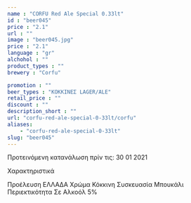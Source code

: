 ```yaml
---
name : "CORFU Red Ale Special 0.33lt"
id : "beer045"
price : "2.1"
url : ""
image : "beer045.jpg"
price : "2.1"
language : "gr"
alchohol : ""
product_types : ""
brewery : "Corfu"

promotion : ""
beer_types : "ΚΟΚΚΙΝΕΣ LAGER/ALE"
retail_price : ""
discount : ""
description_short : ""
url: "corfu-red-ale-special-0-33lt/corfu"
aliases: 
    - "corfu-red-ale-special-0-33lt"
slug: "beer045"
---
```


Προτεινόμενη κατανάλωση πρίν τις: 30 01 2021

Χαρακτηριστικά

Προέλευση
ΕΛΛΑΔΑ
Χρώμα
Κόκκινη
Συσκευασία
Μπουκάλι
Περιεκτικότητα Σε Αλκοόλ
5%